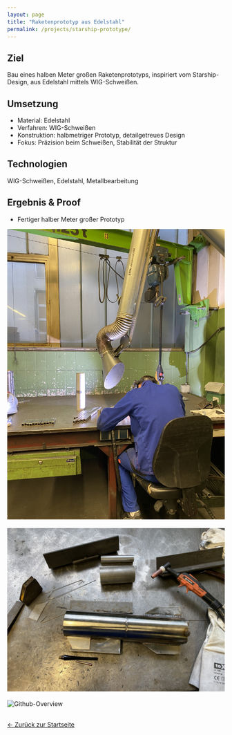 ```yaml
---
layout: page
title: "Raketenprototyp aus Edelstahl"
permalink: /projects/starship-prototype/
---
```


## Ziel
Bau eines halben Meter großen Raketenprototyps, inspiriert vom Starship-Design, aus Edelstahl mittels WIG-Schweißen.

## Umsetzung
- Material: Edelstahl
- Verfahren: WIG-Schweißen
- Konstruktion: halbmetriger Prototyp, detailgetreues Design
- Fokus: Präzision beim Schweißen, Stabilität der Struktur

## Technologien
WIG-Schweißen, Edelstahl, Metallbearbeitung

## Ergebnis & Proof
- Fertiger halber Meter großer Prototyp

![Github-Overview](/assets/images/picture_welding.JPG)
<br><br>
![Github-Overview](/assets/images/picture_halfdone.jpg)
<br><br>
![Github-Overview](/assets/images/picture_starship.JPG)
<br><br>

[← Zurück zur Startseite](/)
